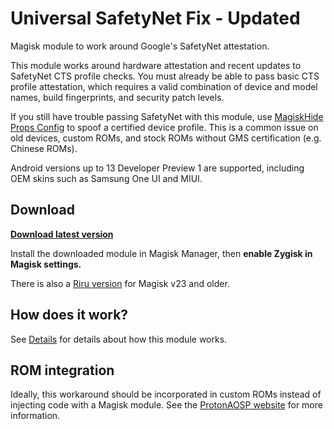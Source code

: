 # Universal SafetyNet Fix - Updated

Magisk module to work around Google's SafetyNet attestation.

This module works around hardware attestation and recent updates to SafetyNet CTS profile checks. You must already be able to pass basic CTS profile attestation, which requires a valid combination of device and model names, build fingerprints, and security patch levels.

If you still have trouble passing SafetyNet with this module, use [MagiskHide Props Config](https://github.com/Magisk-Modules-Repo/MagiskHidePropsConf) to spoof a certified device profile. This is a common issue on old devices, custom ROMs, and stock ROMs without GMS certification (e.g. Chinese ROMs).

Android versions up to 13 Developer Preview 1 are supported, including OEM skins such as Samsung One UI and MIUI.

## Download

**[Download latest version](https://github.com/frnode/safetynet-fix/releases)**

Install the downloaded module in Magisk Manager, then **enable Zygisk in Magisk settings.**

There is also a [Riru version](https://github.com/frnode/safetynet-fix/releases/tag/v2.1.3) for Magisk v23 and older.

## How does it work?

See [Details](docs/details.md) for details about how this module works.

## ROM integration

Ideally, this workaround should be incorporated in custom ROMs instead of injecting code with a Magisk module. See the [ProtonAOSP website](https://protonaosp.org/developers/details/safetynet) for more information.
